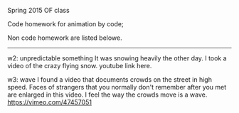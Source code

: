 
Spring 2015 OF class

Code homework for animation by code;

Non code homework are listed belowe.

***
w2: unpredictable something It was snowing heavily the other day. I took a video of the crazy flying snow. youtube link here.

w3: wave I found a video that documents crowds on the street in high speed. Faces of strangers that you normally don't remember after you met are enlarged in this video. I feel the way the crowds move is a wave.
https://vimeo.com/47457051

